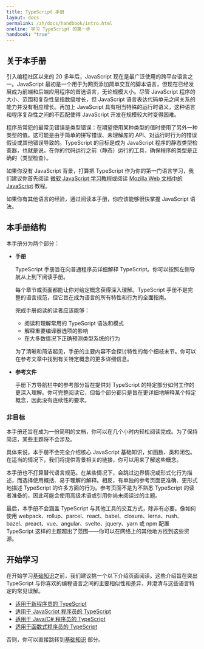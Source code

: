 ```yaml
---
title: TypeScript 手册
layout: docs
permalink: /zh/docs/handbook/intro.html
oneline: 学习 TypeScript 的第一步
handbook: "true"
---
```


## 关于本手册

引入编程社区以来的 20 多年后，JavaScript 现在是最广泛使用的跨平台语言之一。JavaScript 最初是一个用于为网页添加简单交互的脚本语言，但现在已经发展成为前端和后端应用程序的首选语言，无论规模大小。尽管 JavaScript 程序的大小、范围和复杂性呈指数级增长，但 JavaScript 语言表达代码单元之间关系的能力并没有相应增长。再加上 JavaScript 具有相当特殊的运行时语义，这种语言和程序复杂性之间的不匹配使得 JavaScript 开发在规模较大时变得困难。

程序员常犯的最常见错误是类型错误：在期望使用某种类型的值时使用了另外一种类型的值。这可能是由于简单的拼写错误、未理解库的 API、对运行时行为的错误假设或其他错误导致的。TypeScript 的目标是成为 JavaScript 程序的静态类型检查器，也就是说，在你的代码运行之前（静态）运行的工具，确保程序的类型是正确的（类型检查）。

如果你没有 JavaScript 背景，打算把 TypeScript 作为你的第一门语言学习，我们建议你首先阅读 [微软 JavaScript 学习教程](https://developer.microsoft.com/javascript/)或阅读 [Mozilla Web 文档中的 JavaScript](https://developer.mozilla.org/docs/Web/JavaScript/Guide) 教程。

如果你有其他语言的经验，通过阅读本手册，你应该能够很快掌握 JavaScript 语法。

## 本手册结构

本手册分为两个部分：

- **手册**

  TypeScript 手册旨在向普通程序员详细解释 TypeScript。你可以按照左侧导航从上到下阅读手册。

  每个章节或页面都能让你对给定概念获得深入理解。TypeScript 手册不是完整的语言规范，但它旨在成为语言的所有特性和行为的全面指南。

  完成手册阅读的读者应该能够：

  - 阅读和理解常用的 TypeScript 语法和模式
  - 解释重要编译器选项的影响
  - 在大多数情况下正确预测类型系统的行为

  为了清晰和简洁起见，手册的主要内容不会探讨特性的每个细枝末节。你可以在参考文章中找到有关特定概念的更多详细信息。

- **参考文件**

  手册下方导航栏中的参考部分旨在提供对 TypeScript 的特定部分如何工作的更深入理解。你可完整阅读它，但每个部分都只是旨在更详细地解释某个特定概念，因此没有连续性的要求。

### 非目标

本手册还旨在成为一份简明的文档，你可以在几个小时内轻松阅读完成。为了保持简洁，某些主题将不会涉及。

具体来说，本手册不会完全介绍核心 JavaScript 基础知识，如函数、类和闭包。在适当的情况下，我们将提供背景相关的链接，你可以用来了解这些概念。

本手册也不打算替代语言规范。在某些情况下，会跳过边界情况或形式化行为描述，而选择使用概括、易于理解的解释。相反，有单独的参考页面更准确、更形式地描述 TypeScript 的许多方面的行为。参考页面不是为不熟悉 TypeScript 的读者准备的，因此可能会使用高级术语或引用你尚未阅读过的主题。

最后，本手册不会涵盖 TypeScript 与其他工具的交互方式，除非有必要。像如何使用 webpack、rollup、parcel、react、babel、closure、lerna、rush、bazel、preact、vue、angular、svelte、jquery、yarn 或 npm 配置 TypeScript 这样的主题超出了范围——你可以在网络上的其他地方找到这些资源。

## 开始学习

在开始学习[基础知识](/zh/docs/handbook/2/basic-types.html)之前，我们建议挑一个以下介绍页面阅读。这些介绍旨在突出 TypeScript 与你喜欢的编程语言之间的主要相似性和差异，并澄清与这些语言特定的常见误解。

- [适用于新程序员的 TypeScript](/zh/docs/handbook/typescript-from-scratch.html)
- [适用于 JavaScript 程序员的 TypeScript](/zh/docs/handbook/typescript-in-5-minutes.html)
- [适用于 Java/C# 程序员的 TypeScript](/zh/docs/handbook/typescript-in-5-minutes-oop.html)
- [适用于函数式程序员的 TypeScript](/zh/docs/handbook/typescript-in-5-minutes-func.html)

否则，你可以直接跳转到[基础知识](/zh/docs/handbook/2/basic-types.html) 部分。
